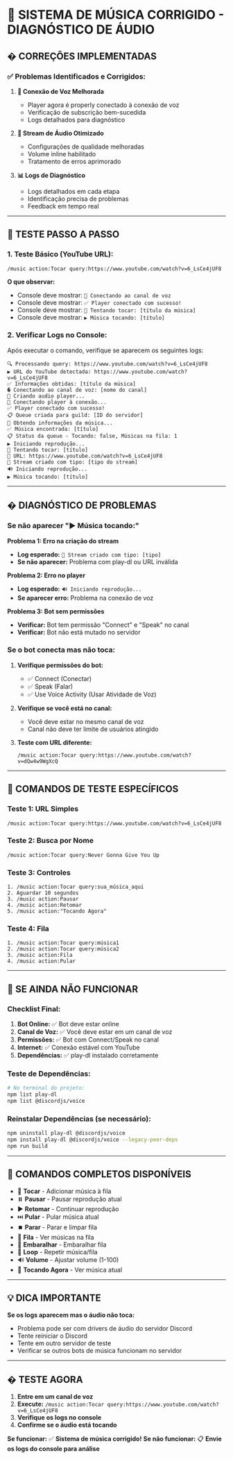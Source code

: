 # 🎵 SISTEMA DE MÚSICA CORRIGIDO - DIAGNÓSTICO DE ÁUDIO

## � **CORREÇÕES IMPLEMENTADAS**

### ✅ **Problemas Identificados e Corrigidos:**

1. **🔗 Conexão de Voz Melhorada**
   - Player agora é properly conectado à conexão de voz
   - Verificação de subscrição bem-sucedida
   - Logs detalhados para diagnóstico

2. **🎵 Stream de Áudio Otimizado**
   - Configurações de qualidade melhoradas
   - Volume inline habilitado
   - Tratamento de erros aprimorado

3. **📊 Logs de Diagnóstico**
   - Logs detalhados em cada etapa
   - Identificação precisa de problemas
   - Feedback em tempo real

---

## 🧪 **TESTE PASSO A PASSO**

### **1. Teste Básico (YouTube URL):**
```
/music action:Tocar query:https://www.youtube.com/watch?v=6_LsCe4jUF8
```

**O que observar:**
- Console deve mostrar: `🔌 Conectando ao canal de voz`
- Console deve mostrar: `✅ Player conectado com sucesso!`
- Console deve mostrar: `🎵 Tentando tocar: [título da música]`
- Console deve mostrar: `▶️ Música tocando: [título]`

### **2. Verificar Logs no Console:**

Após executar o comando, verifique se aparecem os seguintes logs:

```
🔍 Processando query: https://www.youtube.com/watch?v=6_LsCe4jUF8
▶️ URL do YouTube detectada: https://www.youtube.com/watch?v=6_LsCe4jUF8
✅ Informações obtidas: [título da música]
� Conectando ao canal de voz: [nome do canal]
🎵 Criando audio player...
🔗 Conectando player à conexão...
✅ Player conectado com sucesso!
📋 Queue criada para guild: [ID do servidor]
🎵 Obtendo informações da música...
✅ Música encontrada: [título]
📋 Status da queue - Tocando: false, Músicas na fila: 1
▶️ Iniciando reprodução...
🎵 Tentando tocar: [título]
🔗 URL: https://www.youtube.com/watch?v=6_LsCe4jUF8
📡 Stream criado com tipo: [tipo do stream]
🔊 Iniciando reprodução...
▶️ Música tocando: [título]
```

---

## � **DIAGNÓSTICO DE PROBLEMAS**

### **Se não aparecer "▶️ Música tocando:"**

**Problema 1: Erro na criação do stream**
- **Log esperado:** `📡 Stream criado com tipo: [tipo]`
- **Se não aparecer:** Problema com play-dl ou URL inválida

**Problema 2: Erro no player**
- **Log esperado:** `🔊 Iniciando reprodução...`
- **Se aparecer erro:** Problema na conexão de voz

**Problema 3: Bot sem permissões**
- **Verificar:** Bot tem permissão "Connect" e "Speak" no canal
- **Verificar:** Bot não está mutado no servidor

### **Se o bot conecta mas não toca:**

1. **Verifique permissões do bot:**
   - ✅ Connect (Conectar)
   - ✅ Speak (Falar)
   - ✅ Use Voice Activity (Usar Atividade de Voz)

2. **Verifique se você está no canal:**
   - Você deve estar no mesmo canal de voz
   - Canal não deve ter limite de usuários atingido

3. **Teste com URL diferente:**
   ```
   /music action:Tocar query:https://www.youtube.com/watch?v=dQw4w9WgXcQ
   ```

---

## 🎯 **COMANDOS DE TESTE ESPECÍFICOS**

### **Teste 1: URL Simples**
```
/music action:Tocar query:https://www.youtube.com/watch?v=6_LsCe4jUF8
```

### **Teste 2: Busca por Nome**
```
/music action:Tocar query:Never Gonna Give You Up
```

### **Teste 3: Controles**
```
1. /music action:Tocar query:sua_música_aqui
2. Aguardar 10 segundos
3. /music action:Pausar
4. /music action:Retomar
5. /music action:"Tocando Agora"
```

### **Teste 4: Fila**
```
1. /music action:Tocar query:música1
2. /music action:Tocar query:música2
3. /music action:Fila
4. /music action:Pular
```

---

## 🚨 **SE AINDA NÃO FUNCIONAR**

### **Checklist Final:**

1. **Bot Online:** ✅ Bot deve estar online
2. **Canal de Voz:** ✅ Você deve estar em um canal de voz
3. **Permissões:** ✅ Bot com Connect/Speak no canal
4. **Internet:** ✅ Conexão estável com YouTube
5. **Dependências:** ✅ play-dl instalado corretamente

### **Teste de Dependências:**
```bash
# No terminal do projeto:
npm list play-dl
npm list @discordjs/voice
```

### **Reinstalar Dependências (se necessário):**
```bash
npm uninstall play-dl @discordjs/voice
npm install play-dl @discordjs/voice --legacy-peer-deps
npm run build
```

---

## 🎵 **COMANDOS COMPLETOS DISPONÍVEIS**

- 🎵 **Tocar** - Adicionar música à fila
- ⏸️ **Pausar** - Pausar reprodução atual
- ▶️ **Retomar** - Continuar reprodução  
- ⏭️ **Pular** - Pular música atual
- ⏹️ **Parar** - Parar e limpar fila
- 📃 **Fila** - Ver músicas na fila
- 🔀 **Embaralhar** - Embaralhar fila
- 🔁 **Loop** - Repetir música/fila
- 🔊 **Volume** - Ajustar volume (1-100)
- 🎵 **Tocando Agora** - Ver música atual

---

## 💡 **DICA IMPORTANTE**

**Se os logs aparecem mas o áudio não toca:**
- Problema pode ser com drivers de áudio do servidor Discord
- Tente reiniciar o Discord
- Tente em outro servidor de teste
- Verificar se outros bots de música funcionam no servidor

---

## � **TESTE AGORA**

1. **Entre em um canal de voz**
2. **Execute:** `/music action:Tocar query:https://www.youtube.com/watch?v=6_LsCe4jUF8`
3. **Verifique os logs no console**
4. **Confirme se o áudio está tocando**

**Se funcionar:** ✅ **Sistema de música corrigido!**
**Se não funcionar:** 📋 **Envie os logs do console para análise**
